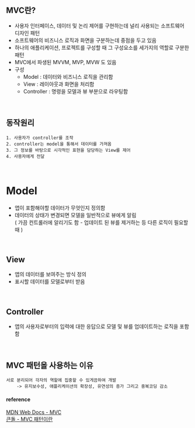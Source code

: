 ## MVC란?
+ 사용자 인터페이스, 데이터 및 논리 제어를 구현하는데 널리 사용되는 소프트웨어 디자인 패턴
+ 소프트웨어의 비즈니스 로직과 화면을 구분하는데 중점을 두고 있음
+ 하나의 애플리케이션, 프로젝트를 구성할 때 그 구성요소를 세가지의 역할로 구분한 패턴
+ MVC에서 파생된 MVVM, MVP, MVW 도 있음
+ 구성
	+ Model				: 데이터와 비즈니스 로직을 관리함
	+ View				: 레이아웃과 화면을 처리함
	+ Controller	: 명령을 모델과 뷰 부분으로 라우팅함

<br>

## 동작원리
```
1. 사용자가 controller를 조작
2. controller는 model을 통해서 데이터를 가져옴
3. 그 정보를 바탕으로 시각적인 표현을 담당하는 View를 제어
4. 사용자에게 전달
```

<br>

# Model
+ 앱이 포함해야할 데이터가 무엇인지 정의함
+ 데이터의 상태가 변경되면 모델을 일반적으로 뷰에게 알림   
	( 가끔 컨트롤러에 알리기도 함 - 업데이트 된 뷰를 제거하는 등 다른 로직이 필요할 때 )  

<br>

## View
+ 앱의 데이터를 보여주는 방식 정의
+ 표시할 데이터를 모델로부터 받음

<br>

## Controller
+ 앱의 사용자로부터의 입력에 대한 응답으로 모델 및 뷰를 업데이트하는 로직을 포함 함

<br>

## MVC 패턴을 사용하는 이유
```
서로 분리되어 각자의 역할에 집중할 수 있게끔하여 개발
	-> 유지보수성, 애플리케이션의 확장성, 유연성의 증가 그리고 중복코딩 감소
```

#### reference  
[ MDN Web Docs - MVC ](https://developer.mozilla.org/ko/docs/Glossary/MVC)  
[ 큰돌 - MVC 패턴이란 ](https://m.blog.naver.com/jhc9639/220967034588)

